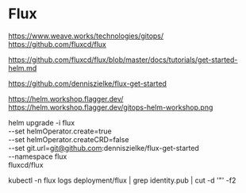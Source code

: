 # Flux
https://www.weave.works/technologies/gitops/
https://github.com/fluxcd/flux

https://github.com/fluxcd/flux/blob/master/docs/tutorials/get-started-helm.md

https://github.com/denniszielke/flux-get-started

https://helm.workshop.flagger.dev/
https://helm.workshop.flagger.dev/gitops-helm-workshop.png


helm upgrade -i flux \
--set helmOperator.create=true \
--set helmOperator.createCRD=false \
--set git.url=git@github.com:denniszielke/flux-get-started \
--namespace flux \
fluxcd/flux


kubectl -n flux logs deployment/flux | grep identity.pub | cut -d '"' -f2
